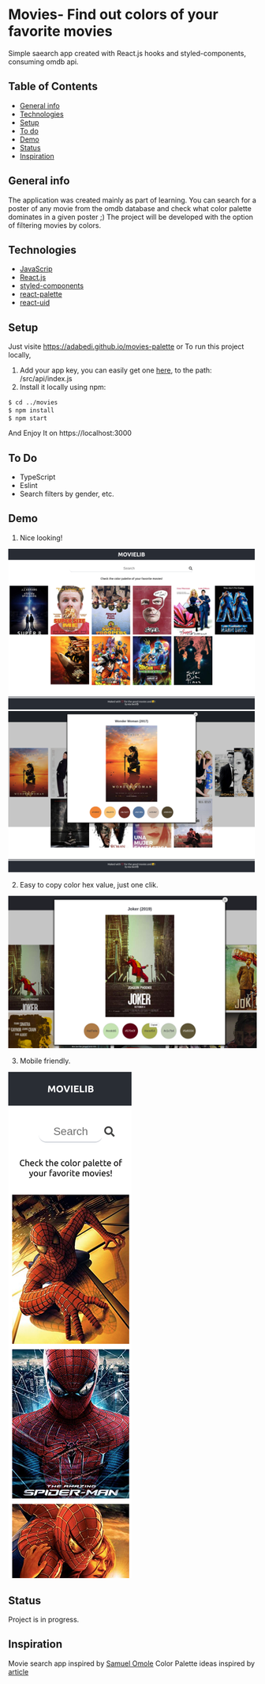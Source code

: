 # Movies- Find out colors of your favorite movies

Simple saearch app created with React.js hooks and styled-components, consuming  omdb api.

## Table of Contents
* [General info](#general-info)
* [Technologies](#technologies)
* [Setup](#setup)
* [To do](#to-do)
* [Demo](#demo)
* [Status](#status)
* [Inspiration](#inspiration)

## General info
The application was created mainly as part of learning.
You can search for a poster of any movie from the omdb database and check what color palette dominates in a given poster ;)
The project will be developed with the option of filtering movies by colors.

## Technologies
* [JavaScrip](#setup) 
* [React.js](https://reactjs.org/)
* [styled-components](https://www.styled-components.com/)
* [react-palette](https://github.com/leonardokl/react-palette)
* [react-uid](https://github.com/thearnica/react-uid)

## Setup
Just visite https://adabedi.github.io/movies-palette
or
To run this project locally,
1. Add your app key, you can easily get one [here](https://www.omdbapi.com/), to the path:
/src/api/index.js
2. Install it locally using npm:
```
$ cd ../movies
$ npm install
$ npm start
```

And Enjoy It on https://localhost:3000

## To Do
* TypeScript
* Eslint
* Search filters by gender, etc.

## Demo
1. Nice looking!

 <img width="500" src="./demo/full-size.png"> <img width="500" src="./demo/palette.png">
 
2. Easy to copy color hex value, just one clik.
<img width="600" src="./demo/copy.png"> 

3. Mobile friendly.

![Mobile view](./demo/mobile.png)

## Status
Project is in progress.

## Inspiration
Movie search app inspired by [Samuel Omole](https://www.freecodecamp.org/news/how-to-build-a-movie-search-app-using-react-hooks-24eb72ddfaf7/)
Color Palette ideas inspired by [article](https://digitalsynopsis.com/design/color-palettes-famous-movies/)

